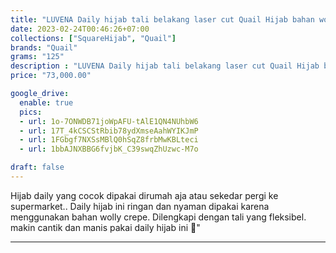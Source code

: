 ```yaml
---
title: "LUVENA Daily hijab tali belakang laser cut Quail Hijab bahan wolly crepe"
date: 2023-02-24T00:46:26+07:00
collections: ["SquareHijab", "Quail"]
brands: "Quail"
grams: "125"
description : "LUVENA Daily hijab tali belakang laser cut Quail Hijab bahan wolly crepe"
price: "73,000.00"

google_drive:
  enable: true
  pics:
  - url: 1o-7ONWDB71joWpAFU-tAlE1QN4NUhbW6
  - url: 17T_4kCSCStRbib78ydXmseAahWYIKJmP
  - url: 1FGbgf7NXSsMBlQ0hSqZ8frbMwKBLteci
  - url: 1bbAJNXBBG6fvjbK_C39swqZhUzwc-M7o

draft: false
---
```


Hijab daily yang cocok dipakai dirumah aja atau sekedar pergi ke supermarket.. Daily hijab ini ringan dan nyaman dipakai karena menggunakan bahan wolly crepe. Dilengkapi dengan tali yang fleksibel. makin cantik dan manis pakai daily hijab ini 🥰"

---------    
 
